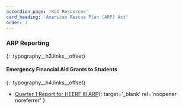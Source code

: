 ```yaml
---
accordion_page: 'KCC Resources'
card_heading: 'American Rescue Plan (ARP) Act'
order: 7
---
```


### ARP Reporting
{: .typography__h3.links__offset}

#### Emergency Financial Aid Grants to Students
{: .typography__h4.links__offset}

- [Quarter 1 Report for HEERF III ARP](./uploads/pdf/Quarter%201%20Report%20for%20HEERF%20III%20ARP.pdf){: target='_blank' rel='noopener noreferrer' }